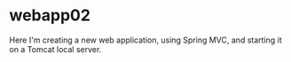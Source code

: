 # webapp02

Here I'm creating a new web application, using Spring MVC,
and starting it on a Tomcat local server. 
